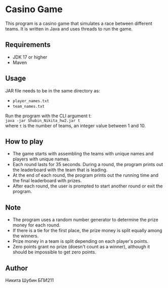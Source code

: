 # Casino Game

This program is a casino game that simulates a race between
different teams. It is written in Java and uses threads to run the game.

## Requirements

* JDK 17 or higher
* Maven

## Usage

JAR file needs to be in the same directory as:
* `player_names.txt`
* `team_names.txt`

Run the program with the CLI argument t:\
`java -jar Shubin_Nikita_hw2.jar t`\
where `t` is the number of teams, an integer value between 1 and 10.

## How to play

* The game starts with assembling the teams with unique names
and players with unique names.
* Each round lasts for 35 seconds. During a round,
the program prints out the leaderboard with the team that is leading.
* At the end of each round, the program prints out
the running time and the final leaderboard with prizes.
* After each round, the user is prompted to start another round
or exit the program.

## Note

* The program uses a random number generator to determine
the prize money for each round.
* If there is a tie for the first place,
the prize money is split equally among the winners.
* Prize money in a team is split depending on each player's points.
* Zero points grant no prize (doesn't count as a winner), although
it should be impossible to get zero points.

## Author

Никита Шубин БПИ211